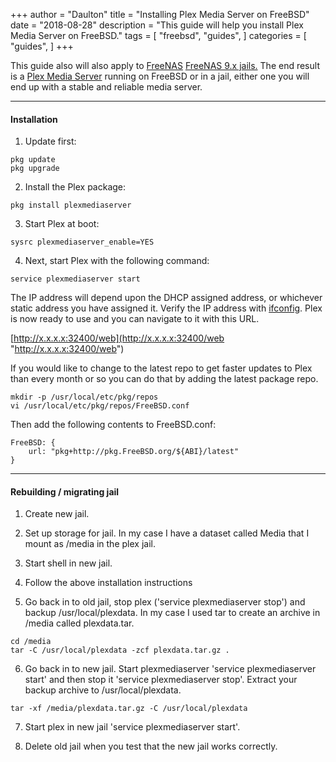 +++
author = "Daulton"
title = "Installing Plex Media Server on FreeBSD"
date = "2018-08-28"
description = "This guide will help you install Plex Media Server on FreeBSD."
tags = [
    "freebsd",
    "guides",
]
categories = [
    "guides",
]
+++

This guide also will also apply to [FreeNAS](http://www.freenas.org/ "http://www.freenas.org/") [FreeNAS 9.x jails.](http://doc.freenas.org/9.10/jails.html "http://doc.freenas.org/9.10/jails.html")  The end result is a  [Plex Media Server](https://www.plex.tv/ "https://www.plex.tv/")  running on FreeBSD or in a jail, either one you will end up with a stable and reliable media server.
<!--more-->

----------

#### Installation

1. Update first:

```
pkg update
pkg upgrade
```

2. Install the Plex package:

```
pkg install plexmediaserver
```

3. Start Plex at boot:

```
sysrc plexmediaserver_enable=YES
```

4. Next, start Plex with the following command:

```
service plexmediaserver start
```

The IP address will depend upon the DHCP assigned address, or whichever static address you have assigned it. Verify the IP address with  [ifconfig](https://www.freebsd.org/doc/en/articles/linux-users/network.html "https://www.freebsd.org/doc/en/articles/linux-users/network.html"). Plex is now ready to use and you can navigate to it with this  URL.

[http://x.x.x.x:32400/web](http://x.x.x.x:32400/web "http://x.x.x.x:32400/web")

If you would like to change to the latest repo to get faster updates to Plex than every month or so you can do that by adding the latest package repo.

```
mkdir -p /usr/local/etc/pkg/repos
vi /usr/local/etc/pkg/repos/FreeBSD.conf
```

Then add the following contents to FreeBSD.conf:

```
FreeBSD: {
	url: "pkg+http://pkg.FreeBSD.org/${ABI}/latest"
}
```

----------

#### Rebuilding / migrating jail

1. Create new jail.
 
2. Set up storage for jail. In my case I have a dataset called Media that I mount as /media in the plex jail.
    
3. Start shell in new jail.
    
4. Follow the above installation instructions
    
5. Go back in to old jail, stop plex ('service plexmediaserver stop') and backup /usr/local/plexdata. In my case I used tar to create an archive in /media called plexdata.tar.

``` 
cd /media
tar -C /usr/local/plexdata -zcf plexdata.tar.gz .
```

6. Go back in to new jail. Start plexmediaserver 'service plexmediaserver start' and then stop it 'service plexmediaserver stop'. Extract your backup archive to /usr/local/plexdata.
    
```
tar -xf /media/plexdata.tar.gz -C /usr/local/plexdata
```

7. Start plex in new jail 'service plexmediaserver start'.
    
8. Delete old jail when you test that the new jail works correctly.


